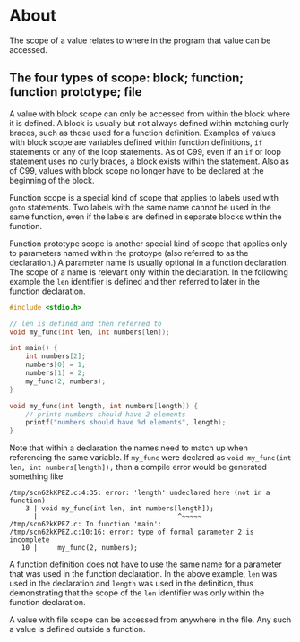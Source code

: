 # About

The scope of a value relates to where in the program that value can be accessed.

## The four types of scope: block; function; function prototype; file

A value with block scope can only be accessed from within the block where it is defined.
A block is usually but not always defined within matching curly braces, such as those used for a function definition.
Examples of values with block scope are variables defined within function definitions, `if` statements or any of the loop statements.
As of C99, even if an `if` or loop statement uses no curly braces, a block exists within the statement.
Also as of C99, values with block scope no longer have to be declared at the beginning of the block.

Function scope is a special kind of scope that applies to labels used with `goto` statements.
Two labels with the same name cannot be used in the same function, even if the labels are defined in separate blocks within the function.

Function prototype scope is another special kind of scope that applies only to parameters named within the protoype (also referred to as the declaration.)
A parameter name is usually optional in a function declaration.
The scope of a name is relevant only within the declaration.
In the following example the `len` identifier is defined and then referred to later in the function declaration.

```c
#include <stdio.h>

// len is defined and then referred to
void my_func(int len, int numbers[len]);

int main() {
    int numbers[2];
    numbers[0] = 1;
    numbers[1] = 2;
    my_func(2, numbers);
}

void my_func(int length, int numbers[length]) {
    // prints numbers should have 2 elements
    printf("numbers should have %d elements", length);
}
```

Note that within a declaration the names need to match up when referencing the same variable.
If `my_func` were declared as `void my_func(int len, int numbers[length]);` then a compile error would be generated something like

```
/tmp/scn62kKPEZ.c:4:35: error: 'length' undeclared here (not in a function)
    3 | void my_func(int len, int numbers[length]);
      |                                   ^~~~~~
/tmp/scn62kKPEZ.c: In function 'main':
/tmp/scn62kKPEZ.c:10:16: error: type of formal parameter 2 is incomplete
   10 |     my_func(2, numbers);
```

A function definition does not have to use the same name for a parameter that was used in the function declaration.
In the above example, `len` was used in the declaration and `length` was used in the definition, thus demonstrating that the scope of the `len` identifier was only within the function declaration.

A value with file scope can be accessed from anywhere in the file.
Any such a value is defined outside a function.
